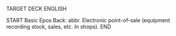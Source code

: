 TARGET DECK
ENGLISH

START
Basic
Epos
Back: abbr. Electronic point-of-sale (equipment recording stock, sales, etc. In shops).
END
